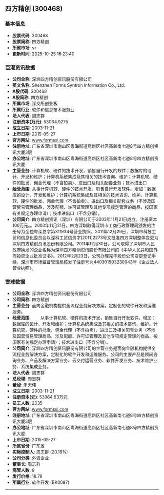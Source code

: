 ## 四方精创 (300468)

### 基本信息

- **股票代码**: 300468
- **股票简称**: 四方精创
- **所属市场**: sz
- **更新时间**: 2025-10-25 16:23:40

### 巨潮资讯数据

- **公司全称**: 深圳四方精创资讯股份有限公司
- **英文名称**: Shenzhen Forms Syntron Information Co., Ltd.
- **A股代码**: 300468
- **A股简称**: 四方精创
- **所属市场**: 深交所创业板
- **所属行业**: 软件和信息技术服务业
- **法人代表**: 周志群
- **注册资本(万元)**: 53064.9275
- **成立日期**: 2003-11-21
- **上市日期**: 2015-05-27
- **官方网站**: www.formssi.com
- **注册地址**: 广东省深圳市南山区粤海街道高新区社区高新南七道8号四方精创资讯大厦3层
- **办公地址**: 广东省深圳市南山区粤海街道高新区社区高新南七道8号四方精创资讯大厦
- **主营业务**: 计算机软、硬件的技术开发，销售自行开发的软件；数据库的设计、开发和维护；计算机系统集成及其相关的技术咨询、维护；计算机软、硬件的批发、佣金代理（不含拍卖）、进出口及相关配套业务；技术进出口
- **经营范围**: 从事计算机软、硬件的技术开发，销售自行开发软件。增加：数据库的设计、开发和维护；计算机系统集成及其相关的技术咨询、维护。计算机软、硬件的批发、佣金代理（不含拍卖）、进出口及相关配套业务（不涉及国营贸易管理商品，涉及配额、许可证管理及其他专项规定管理的商品，按国家有关规定办理申请）；技术进出口（不含分销）。
- **公司简介**: 四方精创资讯（深圳）有限公司于2003年11月21日成立，注册资本100万元。。2003年11月21日，四方深圳取得深圳市工商行政管理局颁发的注册号为企独粤深总字第311934号营业执照。2011年12月29日，深圳市科技工贸和信息化委员会以深科工贸信资字[2011]2273号文批准四方深圳整体变更为深圳四方精创资讯股份有限公司。2011年12月30日，公司取得了深圳市人民政府换发的企业名称为深圳四方精创资讯股份有限公司的《中华人民共和国外商投资企业批准证书》。2012年2月23日，公司办理完毕股份公司变更登记手续，深圳市市场监督管理局核发了注册号为440301503230043号《企业法人营业执照》。

### 雪球数据

- **公司全称**: 深圳四方精创资讯股份有限公司
- **公司简称**: 四方精创
- **主营业务**: 面向金融机构提供全流程业务解决方案，定制化的软件开发和运维服务。
- **经营范围**: 　　从事计算机软、硬件的技术开发，销售自行开发软件。增加：数据库的设计、开发和维护；计算机系统集成及其相关的技术咨询、维护。计算机软、硬件的批发、佣金代理（不含拍卖）、进出口及相关配套业务（不涉及国营贸易管理商品，涉及配额、许可证管理及其他专项规定管理的商品，按国家有关规定办理申请）；技术进出口（不含分销）。
- **公司简介**: 深圳四方精创资讯股份有限公司的主营业务是面向金融机构提供全流程业务解决方案，定制化的软件开发和运维服务。公司的主要产品是顾问咨询业务、产品及解决方案业务、云交付运营业务、软件开发业务、技术维护业务、系统集成业务。
- **法人代表**: 周志群
- **总经理**: 周志群
- **董秘**: 朱天伟
- **成立日期**: 2003-11-21
- **注册资本(元)**: 53064.93万元
- **员工人数**: 2035
- **官方网站**: www.formssi.com
- **注册地址**: 广东省深圳市南山区粤海街道高新区社区高新南七道8号四方精创资讯大厦3层
- **办公地址**: 广东省深圳市南山区粤海街道高新区社区高新南七道8号四方精创资讯大厦
- **上市日期**: 2015-05-27
- **所属省份**: 广东省
- **实际控制人**: 周志群 (20.18%)
- **公司分类**: 外资企业
- **董事长**: 周志群
- **高管人数**: 9
- **发行价格**: 18.76
- **所属行业**: 软件开发 (BK0087)

---